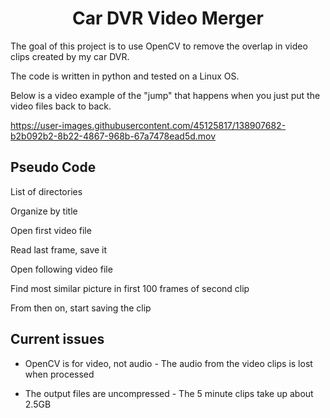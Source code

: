 <div align="center">
<h1> Car DVR Video Merger
</div>

The goal of this project is to use OpenCV to remove the overlap in video clips created by my car DVR. 
	
The code is written in python and tested on a Linux OS.
	
  
Below is a video example of the "jump" that happens when you just put the video files back to back.
  
https://user-images.githubusercontent.com/45125817/138907682-b2b092b2-8b22-4867-968b-67a7478ead5d.mov 

## Pseudo Code
  
List of directories
  
Organize by title
  
Open first video file
  
Read last frame, save it
  
Open following video file
  
Find most similar picture in first 100 frames of second clip
  
From then on, start saving the clip
 
  
## Current issues  

* OpenCV is for video, not audio - The audio from the video clips is lost when processed

* The output files are uncompressed - The 5 minute clips take up about 2.5GB 
